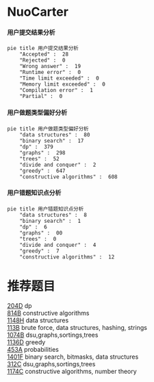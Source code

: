 # NuoCarter

<!-- tabs:start -->



#### **用户提交结果分析**

```mermaid
pie title 用户提交结果分析
    "Accepted" :  28
    "Rejected" :  0
    "Wrong answer" :  19
    "Runtime error" :  0
    "Time limit exceeded" :  0
    "Memory limit exceeded" :  0
    "Compilation error" :  1
    "Partial" :  0
```

#### **用户做题类型偏好分析**

```mermaid
pie title 用户做题类型偏好分析
    "data structures" :  80
    "binary search" :  17
    "dp" :  379
    "graphs" :  298
    "trees" :  52
    "divide and conquer" :  2
    "greedy" :  647
    "constructive algorithms" :  608
```
#### **用户错题知识点分析**

```mermaid
pie title 用户错题知识点分析
    "data structures" :  8
    "binary search" :  1
    "dp" :  6
    "graphs" :  00
    "trees" :  0
    "divide and conquer" :  4
    "greedy" :  7
    "constructive algorithms" :  12
```



<!-- tabs:end -->
# 推荐题目
[204D](https://codeforces.com/contest/204/problem/D)		dp		  
[814B](https://codeforces.com/contest/814/problem/B)		constructive algorithms		  
[1148H](https://codeforces.com/contest/1148/problem/H)		data structures		  
[113B](https://codeforces.com/contest/113/problem/B)		brute force,
                        data structures,
                        hashing,
                        strings		  
[1074B](https://codeforces.com/contest/1074/problem/B)		dsu,graphs,sortings,trees		  
[1136D](https://codeforces.com/contest/1136/problem/D)		greedy		  
[453A](https://codeforces.com/contest/453/problem/A)		probabilities		  
[1401F](https://codeforces.com/contest/1401/problem/F)		binary search,
                        bitmasks,
                        data structures		  
[312C](https://codeforces.com/contest/312/problem/C)		dsu,graphs,sortings,trees		  
[1174C](https://codeforces.com/contest/1174/problem/C)		constructive algorithms,
                        number theory		  
